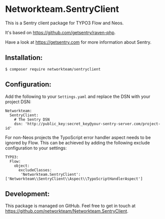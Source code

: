 Networkteam.SentryClient
========================

This is a Sentry client package for TYPO3 Flow and Neos.

It's based on https://github.com/getsentry/raven-php.

Have a look at https://getsentry.com for more information about Sentry.

Installation:
-------------

    $ composer require networkteam/sentryclient

Configuration:
--------------

Add the following to your `Settings.yaml` and replace the DSN with your project DSN:

    Networkteam:
      SentryClient:
        # The Sentry DSN
        dsn: 'http://public_key:secret_key@your-sentry-server.com/project-id'

For non-Neos projects the TypoScript error handler aspect needs to be ignored by Flow. This can be achieved by
adding the following exclude configuration to your settings:

    TYPO3:
      Flow:
        object:
          excludeClasses:
           'Networkteam.SentryClient': ['Networkteam\\SentryClient\\Aspect\\TypoScriptHandlerAspect']

Development:
------------

This package is managed on GitHub. Feel free to get in touch at https://github.com/networkteam/Networkteam.SentryClient.
